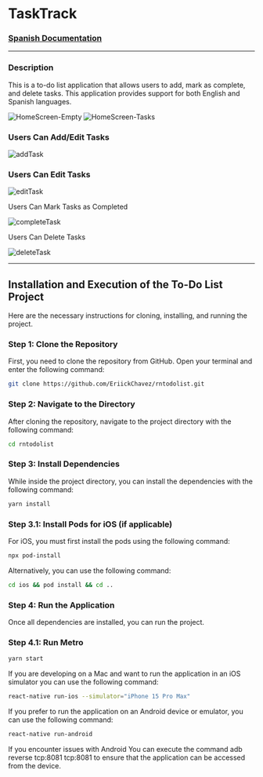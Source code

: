 # TaskTrack

### [Spanish Documentation](./README.es.md)

---

### Description

This is a to-do list application that allows users to add, mark as complete, and delete tasks.
This application provides support for both English and Spanish languages.

![HomeScreen-Empty](screenshots/HomeScreen-empty.png)
![HomeScreen-Tasks](screenshots/HomeScreen-tasks.png)

### Users Can Add/Edit Tasks

![addTask](screenshots/addTask.gif)

### Users Can Edit Tasks

![editTask](screenshots/editTask.gif)

Users Can Mark Tasks as Completed

![completeTask](screenshots/completeTask.gif)

Users Can Delete Tasks

![deleteTask](screenshots/deleteTask.gif)

---

## Installation and Execution of the To-Do List Project

Here are the necessary instructions for cloning, installing, and running the project.

### Step 1: Clone the Repository

First, you need to clone the repository from GitHub. Open your terminal and enter the following command:

```bash
git clone https://github.com/EriickChavez/rntodolist.git
```

### Step 2: Navigate to the Directory

After cloning the repository, navigate to the project directory with the following command:

```bash
cd rntodolist
```

### Step 3: Install Dependencies

While inside the project directory, you can install the dependencies with the following command:

```bash
yarn install
```

### Step 3.1: Install Pods for iOS (if applicable)

For iOS, you must first install the pods using the following command:

```bash
npx pod-install
```

Alternatively, you can use the following command:

```bash
cd ios && pod install && cd ..
```

### Step 4: Run the Application

Once all dependencies are installed, you can run the project.

### Step 4.1: Run Metro

```bash
yarn start
```

If you are developing on a Mac and want to run the application in an iOS simulator you can use the following command:

```bash
react-native run-ios --simulator="iPhone 15 Pro Max"
```

If you prefer to run the application on an Android device or emulator, you can use the following command:

```bash
react-native run-android
```

If you encounter issues with Android
You can execute the command adb reverse tcp:8081 tcp:8081 to ensure that the application can be accessed from the device.
